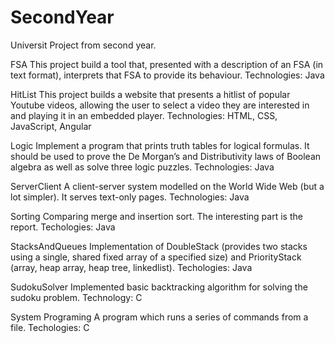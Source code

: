 # SecondYear
Universit Project from second year.

FSA
This project build a tool that, presented with a description of an FSA (in text format), 
interprets that FSA to provide its behaviour.
Technologies: Java

HitList
This project builds	a	website	that	presents a hitlist of popular Youtube videos,	allowing
the user to	select a video they are interested in and playing it in an embedded player.
Technologies: HTML, CSS, JavaScript, Angular

Logic
Implement a program that prints truth tables for logical formulas. It should be used to prove
the De Morgan’s and Distributivity laws of Boolean algebra as well as solve three logic puzzles.
Technologies: Java

ServerClient
A client-server system modelled on the World Wide Web (but a lot simpler). It serves text-only pages.
Technologies: Java

Sorting
Comparing merge and insertion sort. The interesting part is the report.
Techologies: Java

StacksAndQueues
Implementation of DoubleStack (provides two stacks using a single, shared fixed array of a specified size)
and PriorityStack (array, heap array, heap tree, linkedlist).
Techologies: Java

SudokuSolver
Implemented basic backtracking algorithm for solving the sudoku problem.
Technology: C

System Programing
A program which runs a series of commands from a file.
Techologies: C
